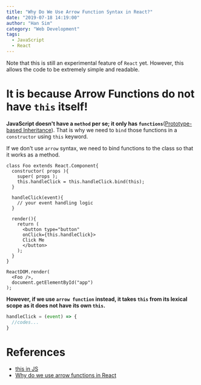 ```yaml
---
title: "Why Do We Use Arrow Function Syntax in React?"
date: "2019-07-18 14:19:00"
author: "Han Sim"
category: "Web Development"
tags:
  - JavaScript
  - React
---
```


Note that this is still an experimental feature of `React` yet. However, this allows the code to be extremely simple and readable.

# It is because Arrow Functions do not have `this` itself!

**JavaScript doesn't have a `method` per se; it only has `functions`**([Prototype-based Inheritance](https://blog.hansim.dev/javascript-and-prototype-based-inheritance)). That is why we need to `bind` those functions in a `constructor` using `this` keyword.

If we don't use `arrow` syntax, we need to bind functions to the class so that it works as a method.

```JavaScript{4}
class Foo extends React.Component{
  constructor( props ){
    super( props );
    this.handleClick = this.handleClick.bind(this);
  }

  handleClick(event){
    // your event handling logic
  }

  render(){
    return (
      <button type="button"
      onClick={this.handleClick}>
      Click Me
      </button>
    );
  }
}

ReactDOM.render(
  <Foo />,
  document.getElementById("app")
);
```

**However, if we use `arrow function` instead, it takes `this` from its lexical scope as it does not have its own `this`.**

```JavaScript
handleClick = (event) => {
  //codes...
}
```

# References

- [this in JS](https://github.com/getify/You-Dont-Know-JS/blob/master/this%20%26%20object%20prototypes/ch2.md)
- [Why do we use arrow functions in React](https://frontarm.com/james-k-nelson/when-to-use-arrow-functions/)
